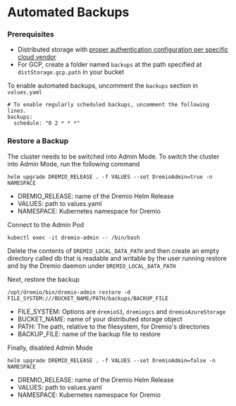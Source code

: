 # Automated Backups

### Prerequisites
* Distributed storage with [proper authentication configuration per specific cloud vendor](https://github.com/dremio/dremio-cloud-tools/blob/master/charts/dremio_v2/docs/Values-Reference.md#credentials-for-aws-s3)
* For GCP, create a folder named `backups` at the path specified at `distStorage.gcp.path` in your bucket

To enable automated backups, uncomment the `backups` section in `values.yaml`

```
# To enable regularly scheduled backups, uncomment the following lines.
backups:
  schedule: "0 2 * * *"
```

### Restore a Backup
The cluster needs to be switched into Admin Mode. To switch the cluster into Admin Mode, run 
the following command

```
helm upgrade DREMIO_RELEASE . -f VALUES --set DremioAdmin=true -n NAMESPACE
```
* DREMIO_RELEASE: name of the Dremio Helm Release
* VALUES: path to values.yaml
* NAMESPACE: Kubernetes namespace for Dremio

Connect to the Admin Pod
```
kubectl exec -it dremio-admin -- /bin/bash
```

Delete the contents of `DREMIO_LOCAL_DATA_PATH` and then create an empty directory called db that is 
readable and writable by the user running restore and by the Dremio daemon under `DREMIO_LOCAL_DATA_PATH`

Next, restore the backup
```
/opt/dremio/bin/dremio-admin restore -d FILE_SYSTEM:///BUCKET_NAME/PATH/backups/BACKUP_FILE
```

* FILE_SYSTEM: Options are `dremioS3`, `dremiogcs` and `dremioAzureStorage`
* BUCKET_NAME: name of your distributed storage object
* PATH: The path, relative to the filesystem, for Dremio's directories
* BACKUP_FILE: name of the backup file to restore

Finally, disabled Admin Mode
```
helm upgrade DREMIO_RELEASE . -f VALUES --set DremioAdmin=false -n NAMESPACE
```
* DREMIO_RELEASE: name of the Dremio Helm Release
* VALUES: path to values.yaml
* NAMESPACE: Kubernetes namespace for Dremio
